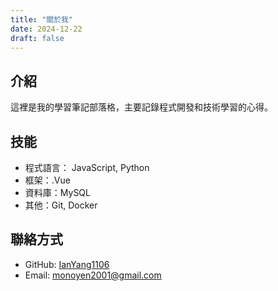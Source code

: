 ```yaml
---
title: "關於我"
date: 2024-12-22
draft: false
---
```


## 介紹

這裡是我的學習筆記部落格，主要記錄程式開發和技術學習的心得。

## 技能

- 程式語言： JavaScript, Python
- 框架：.Vue
- 資料庫：MySQL
- 其他：Git, Docker

## 聯絡方式

- GitHub: [IanYang1106](https://github.com/IanYang1106)
- Email: monoyen2001@gmail.com
